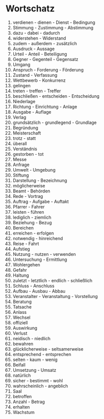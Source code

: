 # Wortschatz

1. verdienen - dienen - Dienst - Bedingung
1. Stimmung - Zustimmung - Abstimmung
1. dazu - dabei - dadurch
1. widerstehen - Widerstand
1. zudem - außerdem - zusätzlich
1. Ausdruck - Aussage
1. Urteil - Anteil - Beteiligung
1. Gegner - Gegenteil - Gegensatz
1. Umgang
1. Anspruch - Forderung - Förderung
1. Zustand - Verfassung
1. Wettbewerb - Konkurrenz
1. gelingen
1. treten - treffen - Treffer
1. beschließen - entscheiden - Entscheidung
1. Niederlage
1. Richtung - Einrichtung - Anlage
1. Ausgabe - Auflage
1. Verlag
1. grundsätzlich - grundlegend - Grundlage
1. Begründung
1. Meisterschaft
1. trotz - statt
1. überall
1. Verständnis
1. gestorben - tot
1. Messe
1. Anfrage
1. Umwelt - Umgebung
1. Stiftung
1. Darstellung - Bezeichnung
1. möglicherweise
1. Beamt - Behörden
1. Rede - Vortrag
1. Auftrag - Aufgabe - Auftakt
1. Pfarrer - Fahrer
1. leisten - führen
1. lediglich - ziemlich
1. Beziehung - Bezug
1. Bereichen
1. erreichen - erfolgen
1. notwendig - hinreichend
1. Reise - Fahrt
1. Aufstieg
1. Nutzung - nutzen - verwenden
1. Untersuchung - Ermittlung
1. Wohlergehen
1. Gefahr
1. Haltung
1. zuletzt - letztlich - endlich - schließlich
1. Schluss - Anschluss
1. Aufbau - Ausbau - Abbau
1. Veranstalter - Veranstaltung - Vorstellung
1. Beratung
1. Tatsache
1. Anlass
1. Wechsel
1. offiziell
1. Auswirkung
1. Verlust
1. neidisch - niedlich
1. bewahren
1. glücklicherweise - seltsamerweise
1. entsprechend - entsprechen
1. selten - kaum - wenig
1. Beifall
1. Umsetzung - Umsatz
1. natürlich
1. sicher - bestimmt - wohl
1. wahrscheinlich - angeblich
1. Saal
1. betroffen
1. Anzahl - Betrag
1. erhalten
1. Wachstum
